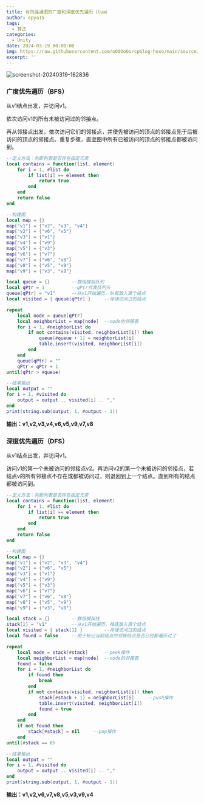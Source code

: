 ```yaml
---
title: 有向连通图的广度和深度优先遍历（lua）
author: epya15
tags:
  - 算法
categories:
  - Unity
date: 2024-03-19 00:00:00
img: https://raw.githubusercontent.com/oO0OoOo/cpblog-hexo/main/source/images/591039263be09.jpg
excerpt: ''
---
```


![screenshot-20240319-162836](https://raw.githubusercontent.com/oO0OoOo/cpblog-hexo/main/source/images/202403191630468.png)

### 广度优先遍历（BFS）



从v1结点出发，并访问v1。

依次访问v1的所有未被访问过的邻接点。

再从邻接点出发，依次访问它们的邻接点，并使先被访问的顶点的邻接点先于后被访问的顶点的邻接点。重复步骤，直至图中所有已被访问的顶点的邻接点都被访问到。



```lua
--定义方法：判断列表是否存在指定元素
local contains = function(list, element)
    for i = 1, #list do
        if list[i] == element then
            return true
        end
    end
    return false
end

--构建图
local map = {}
map["v1"] = {"v2", "v3", "v4"}
map["v2"] = {"v6", "v5"}
map["v3"] = {"v1"}
map["v4"] = {"v9"}
map["v5"] = {"v3"}
map["v6"] = {"v7"}
map["v7"] = {"v6", "v8"}
map["v8"] = {"v5", "v9"}
map["v9"] = {"v3", "v8"}

local queue = {}		--数组模拟队列
local qPtr = 1			--qPtr代表队列头
queue[qPtr] = "v1" 		--从v1开始遍历，队首放入首个结点
local visited = { queue[qPtr] }		--存储访问过的结点

repeat
    local node = queue[qPtr]
    local neighborList = map[node]	--node的邻接表
    for i = 1, #neighborList do
        if not contains(visited, neighborList[i]) then
            queue[#queue + 1] = neighborList[i]
            table.insert(visited, neighborList[i])
        end
    end
    queue[qPtr] = ""
    qPtr = qPtr + 1
until(qPtr > #queue)

--结果输出
local output = ""
for i = 1, #visited do
    output = output .. visited[i] .. ","
end
print(string.sub(output, 1, #output - 1))
```

**输出：v1,v2,v3,v4,v6,v5,v9,v7,v8**



### 深度优先遍历（DFS）



从v1结点出发，并访问v1。

访问v1的第一个未被访问的邻接点v2。再访问v2的第一个未被访问的邻接点，若结点v的所有邻接点不存在或都被访问过，则退回到上一个结点。直到所有的结点都被访问到。



```lua
--定义方法：判断列表是否存在指定元素
local contains = function(list, element)
    for i = 1, #list do
        if list[i] == element then
            return true
        end
    end
    return false
end

--构建图
local map = {}
map["v1"] = {"v2", "v3", "v4"}
map["v2"] = {"v6", "v5"}
map["v3"] = {"v1"}
map["v4"] = {"v9"}
map["v5"] = {"v3"}
map["v6"] = {"v7"}
map["v7"] = {"v6", "v8"}
map["v8"] = {"v5", "v9"}
map["v9"] = {"v3", "v8"}

local stack = {}		--数组模拟栈
stack[1] = "v1" 		--从v1开始遍历，栈底放入首个结点
local visited = { stack[1] }		--存储访问过的结点
local found = false		--用于标记当前结点的邻接结点是否已经都遍历过了

repeat
    local node = stack[#stack]		--peek操作
    local neighborList = map[node]	--node的邻接表
    found = false
    for i = 1, #neighborList do
        if found then
            break
        end
        if not contains(visited, neighborList[i]) then
            stack[#stack + 1] = neighborList[i]		--push操作
            table.insert(visited, neighborList[i])
            found = true
        end
    end
    if not found then
        stack[#stack] = nil		--pop操作
    end
until(#stack == 0)

--结果输出
local output = ""
for i = 1, #visited do
    output = output .. visited[i] .. ","
end
print(string.sub(output, 1, #output - 1))
```
**输出：v1,v2,v6,v7,v8,v5,v3,v9,v4**

